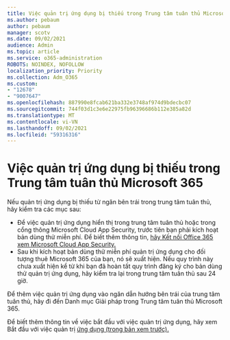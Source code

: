 ```yaml
---
title: Việc quản trị ứng dụng bị thiếu trong Trung tâm tuân thủ Microsoft 365
ms.author: pebaum
author: pebaum
manager: scotv
ms.date: 09/02/2021
audience: Admin
ms.topic: article
ms.service: o365-administration
ROBOTS: NOINDEX, NOFOLLOW
localization_priority: Priority
ms.collection: Adm_O365
ms.custom:
- "12678"
- "9007647"
ms.openlocfilehash: 887990e8fcab621ba332e3748af974d9bdecbc07
ms.sourcegitcommit: 744f03d1c3e6e22975fb96396686b112e385a82d
ms.translationtype: MT
ms.contentlocale: vi-VN
ms.lasthandoff: 09/02/2021
ms.locfileid: "59316316"
---
```

# <a name="app-governance-missing-from-microsoft-365-compliance-center"></a>Việc quản trị ứng dụng bị thiếu trong Trung tâm tuân thủ Microsoft 365

Nếu quản trị ứng dụng bị thiếu từ ngăn bên trái trong trung tâm tuân thủ, hãy kiểm tra các mục sau:

- Để việc quản trị ứng dụng hiển thị trong trung tâm tuân thủ hoặc trong cổng thông Microsoft Cloud App Security, trước tiên bạn phải kích hoạt bản dùng thử miễn phí. Để biết thêm thông tin, [hãy Kết nối Office 365 xem Microsoft Cloud App Security.](https://docs.microsoft.com/cloud-app-security/connect-office-365-to-microsoft-cloud-app-security)
- Sau khi kích hoạt bản dùng thử miễn phí quản trị ứng dụng cho đối tượng thuê Microsoft 365 của bạn, nó sẽ xuất hiện. Nếu quy trình này chưa xuất hiện kể từ khi bạn đã hoàn tất quy trình đăng ký cho bản dùng thử quản trị ứng dụng, hãy kiểm tra lại trong trung tâm tuân thủ sau 24 giờ.

Để thêm việc quản trị ứng dụng vào ngăn dẫn hướng bên trái của trung tâm tuân thủ, hãy đi đến Danh mục Giải pháp trong Trung tâm tuân thủ Microsoft 365.

Để biết thêm thông tin về việc bắt đầu với việc quản trị ứng dụng, hãy xem Bắt đầu với việc quản trị [ứng dụng (trong bản xem trước).](https://docs.microsoft.com/microsoft-365/compliance/app-governance-get-started)